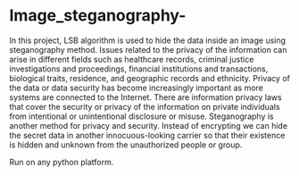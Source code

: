 # Image_steganography-
In this project, LSB algorithm is used to hide the data inside an image using steganography method. Issues related to the privacy of the information can arise in different fields such as healthcare records, criminal justice investigations and proceedings, financial institutions and transactions, biological traits, residence, and geographic records and ethnicity. Privacy of the data or data security has become increasingly important as more systems are connected to the Internet. There are information privacy laws that cover the security or privacy of the information on private individuals from intentional or unintentional disclosure or misuse. Steganography is another method for privacy and security. Instead of encrypting we can hide the secret data in another innocuous-looking carrier so that their existence is hidden and unknown from the unauthorized people or group.


Run on any python platform.
